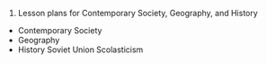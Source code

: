 1. Lesson plans for Contemporary Society, Geography, and History
- Contemporary Society
- Geography
- History
  Soviet Union
  Scolasticism
